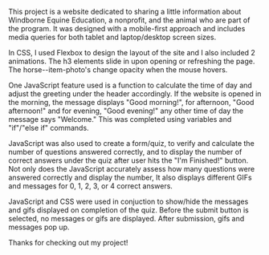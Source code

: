 This project is a website dedicated to sharing a little information about Windborne Equine Education, a nonprofit, and the animal who are part of the program.  It was designed with a mobile-first approach and includes media queries for both tablet and laptop/desktop screen sizes.  

In CSS, I used Flexbox to design the layout of the site and I also included 2 animations.  The h3 elements slide in upon opening or refreshing the page.  The horse--item-photo's change opacity when the mouse hovers.  

One JavaScript feature used is a function to calculate the time of day and adjust the greeting under the header accordingly.  If the website is opened in the morning, the message displays "Good morning!", for afternoon, "Good afternoon!" and for evening, "Good evening!" any other time of day the message says "Welcome."  This was completed using variables and "if"/"else if" commands.

JavaScript was also used to create a form/quiz, to verify and calculate the number of questions answered correctly, and to display the number of correct answers under the quiz after user hits the "I'm Finished!" button.  Not only does the JavaScript accurately assess how many questions were answered correctly and display the number, It also displays different GIFs and messages for 0, 1, 2, 3, or 4 correct answers.  

JavaScript and CSS were used in conjuction to show/hide the messages and gifs displayed on completion of the quiz.  Before the submit button is selected, no messages or gifs are displayed.  After submission, gifs and messages pop up.  

Thanks for checking out my project!